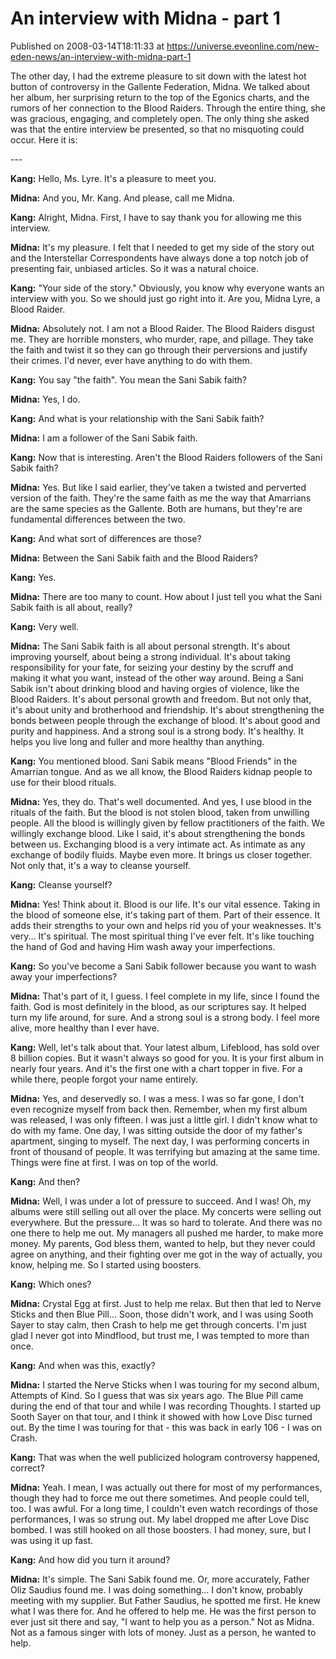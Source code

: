 # An interview with Midna - part 1
Published on 2008-03-14T18:11:33 at https://universe.eveonline.com/new-eden-news/an-interview-with-midna-part-1

The other day, I had the extreme pleasure to sit down with the latest hot button of controversy in the Gallente Federation, Midna. We talked about her album, her surprising return to the top of the Egonics charts, and the rumors of her connection to the Blood Raiders. Through the entire thing, she was gracious, engaging, and completely open. The only thing she asked was that the entire interview be presented, so that no misquoting could occur. Here it is:

\---

**Kang:** Hello, Ms. Lyre. It's a pleasure to meet you.

 **Midna:** And you, Mr. Kang. And please, call me Midna.

 **Kang:** Alright, Midna. First, I have to say thank you for allowing me this interview.

 **Midna:** It's my pleasure. I felt that I needed to get my side of the story out and the Interstellar Correspondents have always done a top notch job of presenting fair, unbiased articles. So it was a natural choice.

 **Kang:** "Your side of the story." Obviously, you know why everyone wants an interview with you. So we should just go right into it. Are you, Midna Lyre, a Blood Raider.

 **Midna:** Absolutely not. I am not a Blood Raider. The Blood Raiders disgust me. They are horrible monsters, who murder, rape, and pillage. They take the faith and twist it so they can go through their perversions and justify their crimes. I'd never, ever have anything to do with them.

 **Kang:** You say "the faith". You mean the Sani Sabik faith?

 **Midna:** Yes, I do.

 **Kang:** And what is your relationship with the Sani Sabik faith?

 **Midna:** I am a follower of the Sani Sabik faith.

 **Kang:** Now that is interesting. Aren't the Blood Raiders followers of the Sani Sabik faith?

 **Midna:** Yes. But like I said earlier, they've taken a twisted and perverted version of the faith. They're the same faith as me the way that Amarrians are the same species as the Gallente. Both are humans, but they're are fundamental differences between the two.

 **Kang:** And what sort of differences are those?

 **Midna:** Between the Sani Sabik faith and the Blood Raiders?

 **Kang:** Yes.

 **Midna:** There are too many to count. How about I just tell you what the Sani Sabik faith is all about, really?

 **Kang:** Very well.

 **Midna:** The Sani Sabik faith is all about personal strength. It's about improving yourself, about being a strong individual. It's about taking responsibility for your fate, for seizing your destiny by the scruff and making it what you want, instead of the other way around. Being a Sani Sabik isn't about drinking blood and having orgies of violence, like the Blood Raiders. It's about personal growth and freedom. But not only that, it's about unity and brotherhood and friendship. It's about strengthening the bonds between people through the exchange of blood. It's about good and purity and happiness. And a strong soul is a strong body. It's healthy. It helps you live long and fuller and more healthy than anything.

 **Kang:** You mentioned blood. Sani Sabik means "Blood Friends" in the Amarrian tongue. And as we all know, the Blood Raiders kidnap people to use for their blood rituals.

 **Midna:** Yes, they do. That's well documented. And yes, I use blood in the rituals of the faith. But the blood is not stolen blood, taken from unwilling people. All the blood is willingly given by fellow practitioners of the faith. We willingly exchange blood. Like I said, it's about strengthening the bonds between us. Exchanging blood is a very intimate act. As intimate as any exchange of bodily fluids. Maybe even more. It brings us closer together. Not only that, it's a way to cleanse yourself.

 **Kang:** Cleanse yourself?

 **Midna:** Yes! Think about it. Blood is our life. It's our vital essence. Taking in the blood of someone else, it's taking part of them. Part of their essence. It adds their strengths to your own and helps rid you of your weaknesses. It's very... It's spiritual. The most spiritual thing I've ever felt. It's like touching the hand of God and having Him wash away your imperfections.

 **Kang:** So you've become a Sani Sabik follower because you want to wash away your imperfections?

 **Midna:** That's part of it, I guess. I feel complete in my life, since I found the faith. God is most definitely in the blood, as our scriptures say. It helped turn my life around, for sure. And a strong soul is a strong body. I feel more alive, more healthy than I ever have.

 **Kang:** Well, let's talk about that. Your latest album, Lifeblood, has sold over 8 billion copies. But it wasn't always so good for you. It is your first album in nearly four years. And it's the first one with a chart topper in five. For a while there, people forgot your name entirely.

 **Midna:** Yes, and deservedly so. I was a mess. I was so far gone, I don't even recognize myself from back then. Remember, when my first album was released, I was only fifteen. I was just a little girl. I didn't know what to do with my fame. One day, I was sitting outside the door of my father's apartment, singing to myself. The next day, I was performing concerts in front of thousand of people. It was terrifying but amazing at the same time. Things were fine at first. I was on top of the world.

 **Kang:** And then?

 **Midna:** Well, I was under a lot of pressure to succeed. And I was! Oh, my albums were still selling out all over the place. My concerts were selling out everywhere. But the pressure... It was so hard to tolerate. And there was no one there to help me out. My managers all pushed me harder, to make more money. My parents, God bless them, wanted to help, but they never could agree on anything, and their fighting over me got in the way of actually, you know, helping me. So I started using boosters.

 **Kang:** Which ones?

 **Midna:** Crystal Egg at first. Just to help me relax. But then that led to Nerve Sticks and then Blue Pill... Soon, those didn't work, and I was using Sooth Sayer to stay calm, then Crash to help me get through concerts. I'm just glad I never got into Mindflood, but trust me, I was tempted to more than once.

 **Kang:** And when was this, exactly?

 **Midna:** I started the Nerve Sticks when I was touring for my second album, Attempts of Kind. So I guess that was six years ago. The Blue Pill came during the end of that tour and while I was recording Thoughts. I started up Sooth Sayer on that tour, and I think it showed with how Love Disc turned out. By the time I was touring for that - this was back in early 106 - I was on Crash.

 **Kang:** That was when the well publicized hologram controversy happened, correct?

 **Midna:** Yeah. I mean, I was actually out there for most of my performances, though they had to force me out there sometimes. And people could tell, too. I was awful. For a long time, I couldn't even watch recordings of those performances, I was so strung out. My label dropped me after Love Disc bombed. I was still hooked on all those boosters. I had money, sure, but I was using it up fast.

 **Kang:** And how did you turn it around?

 **Midna:** It's simple. The Sani Sabik found me. Or, more accurately, Father Oliz Saudius found me. I was doing something... I don't know, probably meeting with my supplier. But Father Saudius, he spotted me first. He knew what I was there for. And he offered to help me. He was the first person to ever just sit there and say, "I want to help you as a person." Not as Midna. Not as a famous singer with lots of money. Just as a person, he wanted to help.
